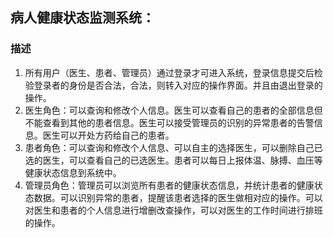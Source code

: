 ## 病人健康状态监测系统：
### 描述
1. 所有用户（医生、患者、管理员）通过登录才可进入系统，登录信息提交后检验登录者的身份是否合法，合法，则转入对应的操作界面。并且由退出登录的操作。
2. 医生角色：可以查询和修改个人信息。医生可以查看自己的患者的全部信息但不能查看到其他的患者信息。医生可以接受管理员的识别的异常患者的告警信息。医生可以开处方药给自己的患者。
3. 患者角色：可以查询和修改个人信息、可以自主的选择医生，可以删除自己已选的医生，可以查看自己的已选医生。患者可以每日上报体温、脉搏、血压等健康状态信息到系统中。
4. 管理员角色：管理员可以浏览所有患者的健康状态信息，并统计患者的健康状态数据。可以识别异常的患者，提醒该患者选择的医生做相对应的操作。可以对医生和患者的个人信息进行增删改查操作，可以对医生的工作时间进行排班的操作。
